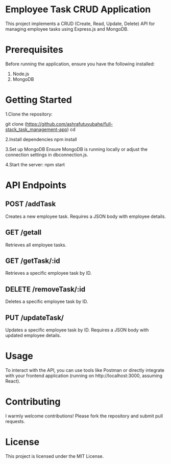 # Employee Task CRUD Application
This project implements a CRUD (Create, Read, Update, Delete) API for managing employee tasks using Express.js and MongoDB.
# Prerequisites
Before running the application, ensure you have the following installed:

1. Node.js
2. MongoDB

# Getting Started 
1.Clone the repository:

git clone (https://github.com/ashrafutuyubahe/full-stack_task_management-app)
cd <your repository directory>

2.Install dependencies
npm install

3.Set up MongoDB
Ensure MongoDB is running locally or adjust the connection settings in dbconnection.js.

4.Start the server:
npm start

# API Endpoints

## POST /addTask

Creates a new employee task.
Requires a JSON body with employee details.

## GET /getall

Retrieves all employee tasks.

## GET /getTask/:id

Retrieves a specific employee task by ID.

## DELETE /removeTask/:id

Deletes a specific employee task by ID.

## PUT /updateTask/

Updates a specific employee task by ID.
Requires a JSON body with updated employee details.

# Usage
To interact with the API, you can use tools like Postman or directly integrate with your frontend application (running on http://localhost:3000, assuming React).
# Contributing
  I warmly welcome contributions! Please fork the repository and submit pull requests.
# License
This project is licensed under the MIT License.
